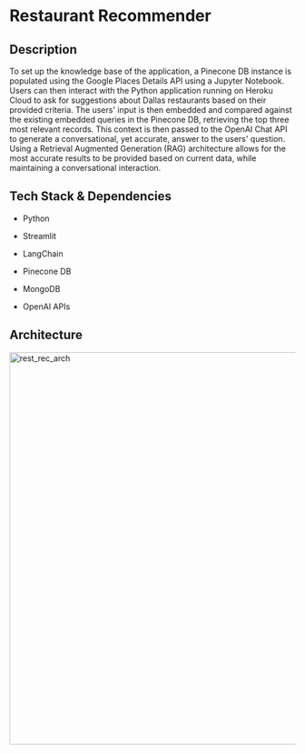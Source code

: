 # Restaurant Recommender

## Description
To set up the knowledge base of the application, a Pinecone DB instance is populated using the Google Places Details API using a Jupyter Notebook. Users can then interact with the Python application running on Heroku Cloud to ask for suggestions about Dallas restaurants based on their provided criteria. The users' input is then embedded and compared against the existing embedded queries in the Pinecone DB, retrieving the top three most relevant records. This context is then passed to the OpenAI Chat API to generate a conversational, yet accurate, answer to the users' question. Using a Retrieval Augmented Generation (RAG) architecture allows for the most accurate results to be provided based on current data, while maintaining a conversational interaction.

## Tech Stack & Dependencies
 * Python
 * Streamlit

 * LangChain
 * Pinecone DB
 * MongoDB
 * OpenAI APIs

## Architecture
<img width="1252" height="690" alt="rest_rec_arch" src="https://github.com/user-attachments/assets/38642e12-19b3-44ce-ba41-539b1ac50c9c" />
